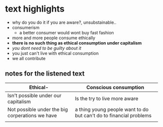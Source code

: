 # text highlights 

- why do you do it if you are aware?, unsubstainable..
- consumerism
    - a better consumer would wont buy fast fashion
- more and more people consume ethically
- **there is no such thing as ethical consumption under capitalism** 
- *you dont need to be guilty about it* 
- you just can't live with ethical consumption
- we all contribute

## notes for the listened text

| Ethical-   | Conscious consumption|
|--------------- | --------------- |
| Isn't possible under our capitalism | Is the try to live more aware |
|Not possible under the big corperations we have | a thing young people want to do but can't do to financial problems |
|||



